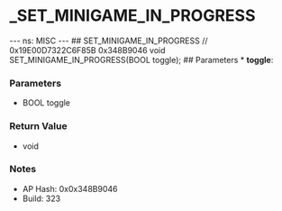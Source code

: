 # _SET_MINIGAME_IN_PROGRESS

--- ns: MISC --- ## SET_MINIGAME_IN_PROGRESS  // 0x19E00D7322C6F85B 0x348B9046 void SET_MINIGAME_IN_PROGRESS(BOOL toggle);   ## Parameters * **toggle**:

### Parameters
* BOOL toggle

### Return Value
* void

### Notes
* AP Hash: 0x0x348B9046
* Build: 323

